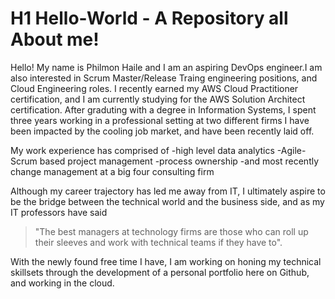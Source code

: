# H1 Hello-World - **A Repository all About me!**

Hello! My name is Philmon Haile and I am an aspiring DevOps engineer.I am also interested in Scrum Master/Release Traing engineering positions, and Cloud Engineering roles. I recently earned my AWS Cloud Practitioner certification, and I am currently studying for the AWS Solution Architect certification. After graduting with a degree in Information Systems, I spent three years working in a professional setting at two different firms I have been impacted by the cooling job market, and have been recently laid off.

My work experience has comprised of 
-high level data analytics 
-Agile-Scrum based project management 
-process ownership
-and most recently change management at a big four consulting firm

Although my career trajectory has led me away from IT, I ultimately aspire to be the bridge between the technical world and the business side, and as my IT professors have said 
>"The best managers at technology firms are those who can roll up their sleeves and work with technical teams if they have to".

With the newly found free time I have, I am working on honing my technical skillsets through the development of a personal portfolio here on Github, and working in the cloud.
